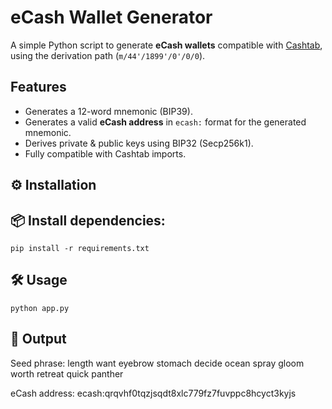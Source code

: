 # eCash Wallet Generator

A simple Python script to generate **eCash wallets** compatible with [Cashtab](https://cashtab.com), using the derivation path (`m/44'/1899'/0'/0/0`).

## Features
- Generates a 12-word mnemonic (BIP39).
- Generates a valid **eCash address** in `ecash:` format for the generated mnemonic.
- Derives private & public keys using BIP32 (Secp256k1).
- Fully compatible with Cashtab imports.

## ⚙️ Installation

## 📦 Install dependencies:
```
pip install -r requirements.txt
```
## 🛠 Usage
```
python app.py
```
## 📝 Output
Seed phrase: length want eyebrow stomach decide ocean spray gloom worth retreat quick panther

eCash address: ecash:qrqvhf0tqzjsqdt8xlc779fz7fuvppc8hcyct3kyjs
